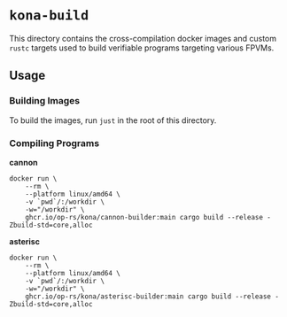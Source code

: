 # `kona-build`

This directory contains the cross-compilation docker images and custom `rustc` targets used to build verifiable programs targeting various FPVMs.

## Usage

### Building Images

To build the images, run `just` in the root of this directory.

### Compiling Programs

**cannon**

```
docker run \
    --rm \
    --platform linux/amd64 \
    -v `pwd`/:/workdir \
    -w="/workdir" \
    ghcr.io/op-rs/kona/cannon-builder:main cargo build --release -Zbuild-std=core,alloc
```

**asterisc**

```
docker run \
    --rm \
    --platform linux/amd64 \
    -v `pwd`/:/workdir \
    -w="/workdir" \
    ghcr.io/op-rs/kona/asterisc-builder:main cargo build --release -Zbuild-std=core,alloc
```
